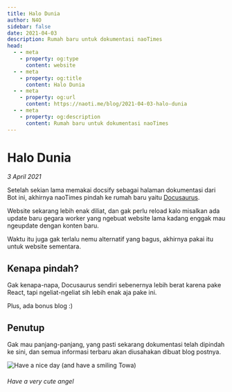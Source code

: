 ```yaml
---
title: Halo Dunia
author: N4O
sidebar: false
date: 2021-04-03
description: Rumah baru untuk dokumentasi naoTimes
head:
  - - meta
    - property: og:type
      content: website
  - - meta
    - property: og:title
      content: Halo Dunia
  - - meta
    - property: og:url
      content: https://naoti.me/blog/2021-04-03-halo-dunia
  - - meta
    - property: og:description
      content: Rumah baru untuk dokumentasi naoTimes
---
```


# Halo Dunia

_3 April 2021_

Setelah sekian lama memakai docsify sebagai halaman dokumentasi dari Bot ini, akhirnya naoTimes pindah ke rumah baru yaitu [Docusaurus](https://docusaurus.io/).

<!--truncate-->

Website sekarang lebih enak diliat, dan gak perlu reload kalo misalkan ada update baru gegara worker yang ngebuat website lama kadang enggak mau ngeupdate dengan konten baru.

Waktu itu juga gak terlalu nemu alternatif yang bagus, akhirnya pakai itu untuk website sementara.

## Kenapa pindah?
Gak kenapa-napa, Docusaurus sendiri sebenernya lebih berat karena pake React, tapi ngeliat-ngeliat sih lebih enak aja pake ini.

Plus, ada bonus blog :)

## Penutup

Gak mau panjang-panjang, yang pasti sekarang dokumentasi telah dipindah ke sini, dan semua informasi terbaru akan diusahakan dibuat blog postnya.

![Have a nice day (and have a smiling Towa)](https://p.ihateani.me/xtjfskwl.png)
###### Have a very cute angel